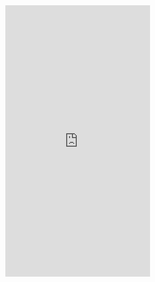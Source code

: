  <iframe  
 height=850 
 width=90% 
 src="https://wiki-power.com/%E7%94%B5%E6%BA%90%E6%96%B9%E6%A1%88%EF%BC%88Buck%EF%BC%89-LMR14050"  
 frameborder=0  
 allowfullscreen>
 </iframe>
